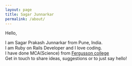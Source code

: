 ```yaml
---
layout: page
title: Sagar Junnarkar
permalink: /about/
---
```


Hello,

I am Sagar Prakash Junnarkar from Pune, India.  
I am Ruby on Rails Developer and I love coding.  
I have done MCA(Science) from [Fergusson college](http://www.fergusson.edu/)  
Get in touch to share ideas, suggestions or to just say hello!
